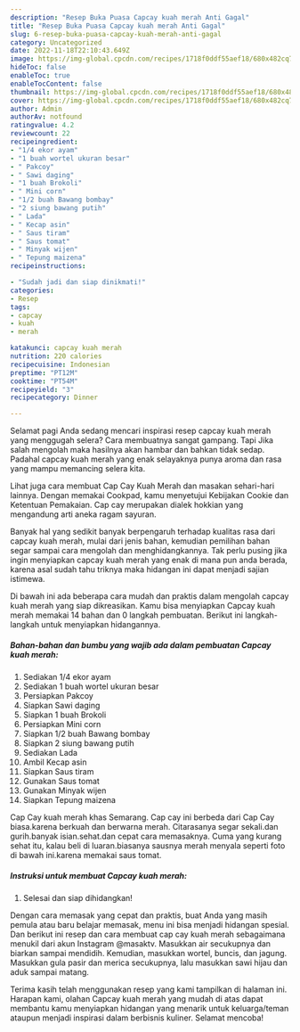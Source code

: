 ```yaml
---
description: "Resep Buka Puasa Capcay kuah merah Anti Gagal"
title: "Resep Buka Puasa Capcay kuah merah Anti Gagal"
slug: 6-resep-buka-puasa-capcay-kuah-merah-anti-gagal
category: Uncategorized
date: 2022-11-18T22:10:43.649Z
image: https://img-global.cpcdn.com/recipes/1718f0ddf55aef18/680x482cq70/capcay-kuah-merah-foto-resep-utama.jpg
hideToc: false
enableToc: true
enableTocContent: false
thumbnail: https://img-global.cpcdn.com/recipes/1718f0ddf55aef18/680x482cq70/capcay-kuah-merah-foto-resep-utama.jpg
cover: https://img-global.cpcdn.com/recipes/1718f0ddf55aef18/680x482cq70/capcay-kuah-merah-foto-resep-utama.jpg
author: Admin
authorAv: notfound
ratingvalue: 4.2
reviewcount: 22
recipeingredient:
- "1/4 ekor ayam"
- "1 buah wortel ukuran besar"
- " Pakcoy"
- " Sawi daging"
- "1 buah Brokoli"
- " Mini corn"
- "1/2 buah Bawang bombay"
- "2 siung bawang putih"
- " Lada"
- " Kecap asin"
- " Saus tiram"
- " Saus tomat"
- " Minyak wijen"
- " Tepung maizena"
recipeinstructions:

- "Sudah jadi dan siap dinikmati!"
categories:
- Resep
tags:
- capcay
- kuah
- merah

katakunci: capcay kuah merah 
nutrition: 220 calories
recipecuisine: Indonesian
preptime: "PT12M"
cooktime: "PT54M"
recipeyield: "3"
recipecategory: Dinner

---
```



Selamat pagi Anda sedang mencari inspirasi resep capcay kuah merah yang menggugah selera? Cara membuatnya sangat gampang. Tapi Jika salah mengolah maka hasilnya akan hambar dan bahkan tidak sedap. Padahal capcay kuah merah yang enak selayaknya punya aroma dan rasa yang mampu memancing selera kita.


Lihat juga cara membuat Cap Cay Kuah Merah dan masakan sehari-hari lainnya. Dengan memakai Cookpad, kamu menyetujui Kebijakan Cookie dan Ketentuan Pemakaian. Cap cay merupakan dialek hokkian yang mengandung arti aneka ragam sayuran.

Banyak hal yang sedikit banyak berpengaruh terhadap kualitas rasa dari capcay kuah merah, mulai dari jenis bahan, kemudian pemilihan bahan segar sampai cara mengolah dan menghidangkannya. Tak perlu pusing jika ingin menyiapkan capcay kuah merah yang enak di mana pun anda berada, karena asal sudah tahu triknya maka hidangan ini dapat menjadi sajian istimewa.


Di bawah ini ada beberapa cara mudah dan praktis dalam mengolah capcay kuah merah yang siap dikreasikan. Kamu bisa menyiapkan Capcay kuah merah memakai 14 bahan dan 0 langkah pembuatan. Berikut ini langkah-langkah untuk menyiapkan hidangannya.

<!--inarticleads1-->

##### Bahan-bahan dan bumbu yang wajib ada dalam pembuatan Capcay kuah merah:

1. Sediakan 1/4 ekor ayam
1. Sediakan 1 buah wortel ukuran besar
1. Persiapkan  Pakcoy
1. Siapkan  Sawi daging
1. Siapkan 1 buah Brokoli
1. Persiapkan  Mini corn
1. Siapkan 1/2 buah Bawang bombay
1. Siapkan 2 siung bawang putih
1. Sediakan  Lada
1. Ambil  Kecap asin
1. Siapkan  Saus tiram
1. Gunakan  Saus tomat
1. Gunakan  Minyak wijen
1. Siapkan  Tepung maizena


Cap Cay kuah merah khas Semarang. Cap cay ini berbeda dari Cap Cay biasa.karena berkuah dan berwarna merah. Citarasanya segar sekali.dan gurih.banyak isian.sehat.dan cepat cara memasaknya. Cuma yang kurang sehat itu, kalau beli di luaran.biasanya sausnya merah menyala seperti foto di bawah ini.karena memakai saus tomat. 

<!--inarticleads2-->

##### Instruksi untuk membuat Capcay kuah merah:


1. Selesai dan siap dihidangkan!

Dengan cara memasak yang cepat dan praktis, buat Anda yang masih pemula atau baru belajar memasak, menu ini bisa menjadi hidangan spesial. Dan berikut ini resep dan cara membuat cap cay kuah merah sebagaimana menukil dari akun Instagram @masaktv. Masukkan air secukupnya dan biarkan sampai mendidih. Kemudian, masukkan wortel, buncis, dan jagung. Masukkan gula pasir dan merica secukupnya, lalu masukkan sawi hijau dan aduk sampai matang. 

Terima kasih telah menggunakan resep yang kami tampilkan di halaman ini. Harapan kami, olahan Capcay kuah merah yang mudah di atas dapat membantu kamu menyiapkan hidangan yang menarik untuk keluarga/teman ataupun menjadi inspirasi dalam berbisnis kuliner. Selamat mencoba!
